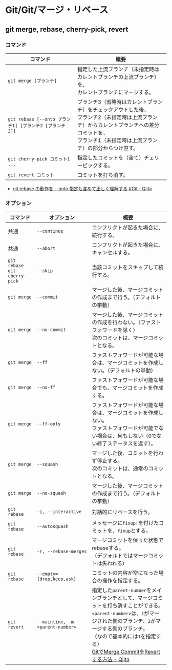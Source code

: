 # Git/Git/マージ・リベース

## git merge, rebase, cherry-pick, revert

### コマンド

| コマンド                                                | 概要                                                         |
| ------------------------------------------------------- | ------------------------------------------------------------ |
| `git merge [ブランチ]`                                  | 指定した上流ブランチ（未指定時はカレントブランチの上流ブランチ）を、<br />カレントブランチにマージする。 |
| `git rebase [--onto ブランチ1] [ブランチ2 [ブランチ3]]` | ブランチ3（省略時はカレントブランチ）をチェックアウトした後、<br />ブランチ2（未指定時は上流ブランチ）からカレントブランチへの差分コミットを、<br />ブランチ1（未指定時は上流ブランチ）の部分からつけ直す。 |
| `git cherry-pick コミット1 ...`                         | 指定したコミットを（全て）チェリーピックする。               |
| `git revert コミット`                                   | コミットを打ち消す。                                         |

- [git rebase の動作を --onto 指定も含めて正しく理解する #Git - Qiita](https://qiita.com/hkuno/items/ef639b75efc156cf37d7#%E6%8E%A5%E7%B6%9A%E5%85%88newbase)

### オプション

| コマンド                            | オプション                       | 概要                                                         |
| ----------------------------------- | -------------------------------- | ------------------------------------------------------------ |
| 共通                                | `--continue`                     | コンフリクトが起きた場合に、続行する。                       |
| 共通                                | `--abort`                        | コンフリクトが起きた場合に、キャンセルする。                 |
| `git rebase`<br />`git cherry-pick` | `--skip`                         | 当該コミットをスキップして続行する。                         |
| `git merge`                         | `--commit`                       | マージした後、マージコミットの作成まで行う。（デフォルトの挙動） |
| `git merge`                         | `--no-commit`                    | マージした後、マージコミットの作成を行わない。（ファストフォワードを除く）<br />次のコミットは、マージコミットとなる。 |
| `git merge`                         | `--ff`                           | ファストフォワードが可能な場合は、マージコミットを作成しない。（デフォルトの挙動） |
| `git merge`                         | `--no-ff`                        | ファストフォワードが可能な場合でも、マージコミットを作成する。 |
| `git merge`                         | `--ff-only`                      | ファストフォワードが可能な場合は、マージコミットを作成しない。<br />ファストフォワードが可能でない場合は、何もしない（0でない終了ステータスを返す）。 |
| `git merge`                         | `--squash`                       | マージした後、コミットを行わず停止する。<br />次のコミットは、通常のコミットとなる。 |
| `git merge`                         | `--no-squash`                    | マージした後、マージコミットの作成まで行う。（デフォルトの挙動） |
| `git rebase`                        | `-i, --interactive`              | 対話的にリベースを行う。                                     |
| `git rebase`                        | `--autosquash`                   | メッセージに`fixup!`を付けたコミットを、`fixup`とする。      |
| `git rebase`                        | `-r, --rebase-merges`            | マージコミットを保った状態でrebaseする。<br />（デフォルトではマージコミットは失われる） |
| `git rebase`                        | `--empty={drop,keep,ask}`        | コミットの内容が空になった場合の操作を指定する。             |
| `git revert`                        | `--mainline, -m <parent-number>` | 指定した`parent-number`をメインブランチとして、マージコミットを打ち消すことができる。<br />`<parent-number>`は、`1`がマージされた側のブランチ、`2`がマージする側のブランチ。<br />（なので基本的には`1`を指定する）<br />[GitでMerge CommitをRevertする方法 - Qiita](https://qiita.com/awakia/items/5fad0c454ddc7b478ff1) |
